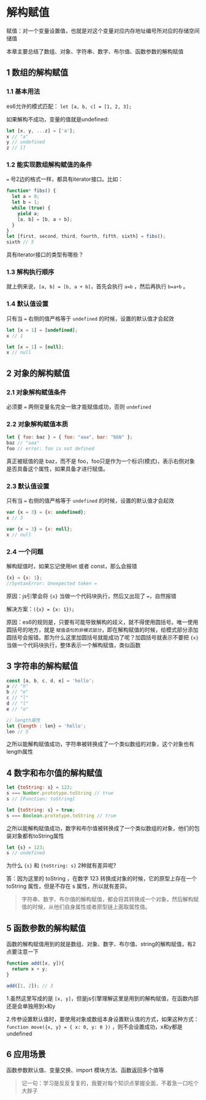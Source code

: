 # 解构赋值

赋值：对一个变量设置值，也就是对这个变量对应内存地址编号所对应的存储空间储值

本章主要总结了数组、对象、字符串、数字、布尔值、函数参数的解构赋值

## 1 数组的解构赋值

### 1.1 基本用法

es6允许的模式匹配： `let [a, b, c] = [1, 2, 3];`

如果解构不成功，变量的值就是undefined:

```javascript
let [x, y, ...z] = ['a'];
x // "a"
y // undefined
z // []
```

### 1.2 能实现数组解构赋值的条件

`=` 号2边的格式一样，都具有iterator接口。比如：

```javascript
function* fibs() {
  let a = 0;
  let b = 1;
  while (true) {
    yield a;
    [a, b] = [b, a + b];
  }
}
let [first, second, third, fourth, fifth, sixth] = fibs();
sixth // 5
```

具有iterator接口的类型有哪些？

### 1.3 解构执行顺序

就上例来说，`[a, b] = [b, a + b]`，首先会执行 `a=b` ，然后再执行 `b=a+b` 。

### 1.4 默认值设置

只有当 `=` 右侧的值严格等于 `undefined` 的时候，设置的默认值才会起效

```javascript
let [x = 1] = [undefined];
x // 1

let [x = 1] = [null];
x // null
```

## 2 对象的解构赋值

### 2.1 对象解构赋值条件

必须要 `=` 两侧变量名完全一致才能赋值成功，否则 `undefined`

### 2.2 对象解构赋值本质

```javascript
let { foo: baz } = { foo: "aaa", bar: "bbb" };
baz // "aaa"
foo // error: foo is not defined
```

真正被赋值的是 baz，而不是 foo，foo只是作为一个标识(模式)，表示右侧对象是否具备这个属性，如果具备才进行赋值。

### 2.3 默认值设置

只有当 `=` 右侧的值严格等于 `undefined` 的时候，设置的默认值才会起效

```javascript
var {x = 3} = {x: undefined};
x // 3

var {x = 3} = {x: null};
x // null
```

### 2.4 一个问题

解构赋值时，如果忘记使用let 或者 const，那么会报错

```javascript
{x} = {x: 1};
//SyntaxError: Unexpected token =
```

原因：js引擎会将 `{x}` 当做一个代码块执行，然后又出现了 `=`，自然报错

解决方案：`({x} = {x: 1});`

原因：es6的规则是，只要有可能导致解构的歧义，就不得使用圆括号。唯一使用圆括号的地方，就是 `赋值语句的非模式部分`，即在解构赋值的时候，给模式部分添加圆括号会报错。那为什么这里加圆括号就能成功了呢？加圆括号就表示不要把 `{x}` 当做一个代码块执行，整体表示一个解构赋值，类似函数

## 3 字符串的解构赋值

```javascript
const [a, b, c, d, e] = 'hello';
a // "h"
b // "e"
c // "l"
d // "l"
e // "o"

// length属性
let {length : len} = 'hello';
len // 5
```

之所以能解构赋值成功，字符串被转换成了一个类似数组的对象，这个对象也有length属性

## 4 数字和布尔值的解构赋值

```javascript
let {toString: s} = 123;
s === Number.prototype.toString // true
s // [Function: toString]

let {toString: s} = true;
s === Boolean.prototype.toString // true
```

之所以能解构赋值成功，数字和布尔值被转换成了一个类似数组的对象，他们的包装对象都有toString属性

```javascript
let {s} = 123;
s // undefined
```

为什么 `{s}` 和 `{toString: s}` 2种就有差异呢?

答：因为这里的 toString ，在数字 123 转换成对象的时候，它的原型上存在一个 toString 属性，但是不存在 s 属性，所以就有差异。

> 字符串、数字、布尔值的解构赋值，都会将其转换成一个对象，然后解构赋值的时候，从他们自身属性或者原型链上面取属性值。

## 5 函数参数的解构赋值

函数的解构赋值用到的就是数组、对象、数字、布尔值、string的解构赋值，有2点要注意一下

```javascript
function add([x, y]){
  return x + y;
}

add([1, 2]); // 3
```

1.虽然这里写成的是 `[x, y]`，但是js引擎理解这里是用到的解构赋值，在函数内部还是会单独用到x和y

2.传参设置默认值时，要使用对象或数组本身设置默认值的方式，如果这种方式：`function move({x, y} = { x: 0, y: 0 })` ，则不会设置成功，x和y都是undefined

## 6 应用场景

函数参数默认值、变量交换、import 模块方法、函数返回多个值等

> 记一句：学习是反反复复的，我要对每个知识点掌握全面，不着急一口吃个大胖子
